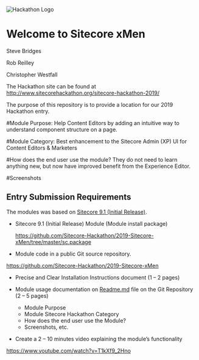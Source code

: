 ![Hackathon Logo](documentation/images/hackathon.png?raw=true "Hackathon Logo")

# Welcome to Sitecore xMen

Steve Bridges

Rob Reilley

Christopher Westfall

The Hackathon site can be found at http://www.sitecorehackathon.org/sitecore-hackathon-2019/

The purpose of this repository is to provide a location for our 2019 Hackathon entry.

#Module Purpose:  Help Content Editors by adding an intuitive way to understand component structure on a page.

#Module Category:  Best enhancement to the Sitecore Admin (XP) UI for Content Editors & Marketers

#How does the end user use the module?  They do not need to learn anything new, but now have improved benefit from the Experience Editor.

#Screenshots

## Entry Submission Requirements 

The modules was based on [Sitecore 9.1 (Initial Release)](https://dev.sitecore.net/Downloads/Sitecore_Experience_Platform/91/Sitecore_Experience_Platform_91_Initial_Release.aspx).

- Sitecore 9.1 (Initial Release) Module (Module install package)
   
   https://github.com/Sitecore-Hackathon/2019-Sitecore-xMen/tree/master/sc.package

- Module code in a public Git source repository. 

https://github.com/Sitecore-Hackathon/2019-Sitecore-xMen


- Precise and Clear Installation Instructions document (1 – 2 pages)


- Module usage documentation on [Readme.md](documentation) file on the Git Repository (2 – 5 pages)
  - Module Purpose
  - Module Sitecore Hackathon Category
  - How does the end user use the Module?
  - Screenshots, etc.

- Create a 2 – 10 minutes video explaining the module’s functionality

https://www.youtube.com/watch?v=T1kXf9_2Hno
